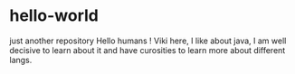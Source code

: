 # hello-world
just another repository
Hello humans !
Viki here, I like about java, I am well decisive to learn about it and have curosities to learn more about different langs.

